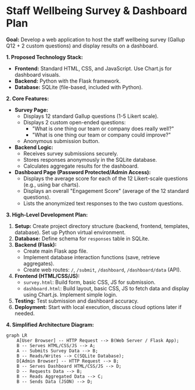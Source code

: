 # Staff Wellbeing Survey & Dashboard Plan

**Goal:** Develop a web application to host the staff wellbeing survey (Gallup Q12 + 2 custom questions) and display results on a dashboard.

**1. Proposed Technology Stack:**

*   **Frontend:** Standard HTML, CSS, and JavaScript. Use Chart.js for dashboard visuals.
*   **Backend:** Python with the Flask framework.
*   **Database:** SQLite (file-based, included with Python).

**2. Core Features:**

*   **Survey Page:**
    *   Displays 12 standard Gallup questions (1-5 Likert scale).
    *   Displays 2 custom open-ended questions:
        *   "What is one thing our team or company does really well?"
        *   "What is one thing our team or company could improve?"
    *   Anonymous submission button.
*   **Backend Logic:**
    *   Receives survey submissions securely.
    *   Stores responses anonymously in the SQLite database.
    *   Calculates aggregate results for the dashboard.
*   **Dashboard Page (Password Protected/Admin Access):**
    *   Displays the average score for each of the 12 Likert-scale questions (e.g., using bar charts).
    *   Displays an overall "Engagement Score" (average of the 12 standard questions).
    *   Lists the anonymized text responses to the two custom questions.

**3. High-Level Development Plan:**

1.  **Setup:** Create project directory structure (backend, frontend, templates, database). Set up Python virtual environment.
2.  **Database:** Define schema for `responses` table in SQLite.
3.  **Backend (Flask):**
    *   Create main Flask app file.
    *   Implement database interaction functions (save, retrieve aggregates).
    *   Create web routes: `/`, `/submit`, `/dashboard`, `/dashboard/data` (API).
4.  **Frontend (HTML/CSS/JS):**
    *   `survey.html`: Build form, basic CSS, JS for submission.
    *   `dashboard.html`: Build layout, basic CSS, JS to fetch data and display using Chart.js. Implement simple login.
5.  **Testing:** Test submission and dashboard accuracy.
6.  **Deployment:** Start with local execution, discuss cloud options later if needed.

**4. Simplified Architecture Diagram:**

```mermaid
graph LR
    A[User Browser] -- HTTP Request --> B(Web Server / Flask App);
    B -- Serves HTML/CSS/JS --> A;
    A -- Submits Survey Data --> B;
    B -- Reads/Writes --> C(SQLite Database);
    D[Admin Browser] -- HTTP Request --> B;
    B -- Serves Dashboard HTML/CSS/JS --> D;
    D -- Requests Data --> B;
    B -- Reads Aggregated Data --> C;
    B -- Sends Data (JSON) --> D;
